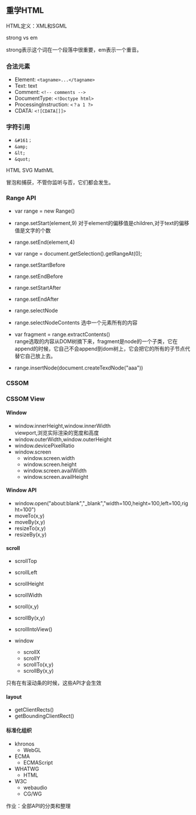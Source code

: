 ## 重学HTML
HTML定义：XML和SGML

strong vs em

strong表示这个词在一个段落中很重要，em表示一个重音。

### 合法元素
- Element: `<tagname>...</tagname>`
- Text: text
- Comment: `<!-- comments -->`
- DocumentType: `<!Doctype html>`
- ProcessingInstruction: `<？a 1 ?>`
- CDATA: `<![CDATA[]]>`

### 字符引用
- `&#161；`
- `&amp;`
- `&lt;`
- `&quot;`

HTML SVG MathML

冒泡和捕获，不管你监听与否，它们都会发生。

### Range API
- var range = new Range()
- range.setStart(element,9)
    对于element的偏移值是children,对于text的偏移值是文字的个数
- range.setEnd(element,4)
- var range = document.getSelection().getRangeAt(0);

- range.setStartBefore
- range.setEndBefore
- range.setStartAfter
- range.setEndAfter
- range.selectNode
- range.selectNodeContents 选中一个元素所有的内容

- var fragment = range.extractContents()  
    range选取的内容从DOM树摘下来，fragment是node的一个子类，它在append的时候，它自己不会append到dom树上，它会把它的所有的子节点代替它自己放上去。
- range.insertNode(document.createTexdNode("aaa"))
### CSSOM

### CSSOM View
#### Window
- window.innerHeight,window.innerWidth  
viewport,浏览实际渲染的宽度和高度
- window.outerWidth,window.outerHeight
- window.devicePixelRatio
- window.screen
    - window.screen.width
    - window.screen.height
    - window.screen.availWidth
    - window.screen.availHeight
#### Window API
- window.open("about:blank","_blank","width=100,height=100,left=100,right=100")
- moveTo(x,y)
- moveBy(x,y)
- resizeTo(x,y)
- resizeBy(x,y)

#### scroll
- scrollTop
- scrollLeft
- scrollHeight
- scrollWidth
- scroll(x,y)
- scrollBy(x,y)
- scrollIntoView()

- window
    - scrollX
    - scrollY
    - scrollTo(x,y)
    - scrollBy(x,y)

只有在有滚动条的时候，这些API才会生效

#### layout
- getClientRects()
- getBoundingClientRect()

#### 标准化组织
- khronos   
    - WebGL
- ECMA
    - ECMAScript
- WHATWG
    - HTML
- W3C
    - webaudio
    - CG/WG

作业：全部API的分类和整理  